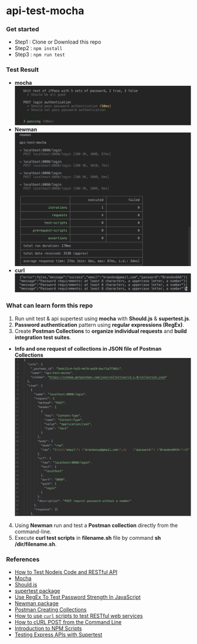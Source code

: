 # api-test-mocha

### Get started
- Step1 : Clone or Download this repo
- Step2 : ```npm install```
- Step3 : ```npm run test```

### Test Result
- **mocha**
![Image of mocha](https://github.com/ioulungTsai/api-test-mocha/blob/master/images/mocha.png)
- **Newman**
![Image of newman](https://github.com/ioulungTsai/api-test-mocha/blob/master/images/newman.png)
- **curl**
![Image of curl](https://github.com/ioulungTsai/api-test-mocha/blob/master/images/curl.png)

### What can learn form this repo
1. Run unit test & api supertest using **mocha** with **Should.js** & **supertest.js**.
2. **Password authentication** pattern using **regular expressions (RegEx)**.
3. Create **Postman Collections** to **organize individual requests** and **build integration test suites**.
- **Info and one request of collections in JSON file of Postman Collections**
![Image of collections](https://github.com/ioulungTsai/api-test-mocha/blob/master/images/collections.png)
4. Using **Newman** run and test a **Postman collection** directly from the command-line.
5. Execute **curl test scripts** in **filename.sh** file by command **sh /dir/filename.sh**.

### References
- [How to Test Nodejs Code and RESTful API](https://codeforgeek.com/unit-testing-nodejs-application-using-mocha/?fbclid=IwAR2cgqTrEp-gzkq58RNZgHU49eQJbP3alG79e5U-J8iPV_bQWbkE4BCVm6c)
- [Mocha](https://mochajs.org/)
- [Should.js](https://shouldjs.github.io/)
- [supertest package](https://www.npmjs.com/package/supertest)
- [Use RegEx To Test Password Strength In JavaScript](https://www.thepolyglotdeveloper.com/2015/05/use-regex-to-test-password-strength-in-javascript/)
- [Newman package](https://www.npmjs.com/package/newman#command-line-options)
- [Postman Creating Collections](https://learning.getpostman.com/docs/postman/collections/creating_collections/)
- [How to use `curl` scripts to test RESTful web services](https://alvinalexander.com/web/using-curl-scripts-to-test-restful-web-services)
- [How to cURL POST from the Command Line](http://osxdaily.com/2017/01/30/curl-post-request-command-line-syntax/)
- [Introduction to NPM Scripts](https://www.freecodecamp.org/news/introduction-to-npm-scripts-1dbb2ae01633/)
- [Testing Express APIs with Supertest](https://www.codementor.io/knownasilya/testing-express-apis-with-supertest-du107mcv2)
